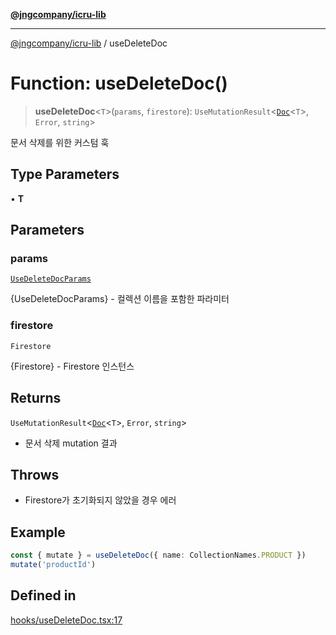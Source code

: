 [**@jngcompany/icru-lib**](../README.md)

***

[@jngcompany/icru-lib](../globals.md) / useDeleteDoc

# Function: useDeleteDoc()

> **useDeleteDoc**\<`T`\>(`params`, `firestore`): `UseMutationResult`\<[`Doc`](../interfaces/Doc.md)\<`T`\>, `Error`, `string`\>

문서 삭제를 위한 커스텀 훅

## Type Parameters

• **T**

## Parameters

### params

[`UseDeleteDocParams`](../interfaces/UseDeleteDocParams.md)

{UseDeleteDocParams} - 컬렉션 이름을 포함한 파라미터

### firestore

`Firestore`

{Firestore} - Firestore 인스턴스

## Returns

`UseMutationResult`\<[`Doc`](../interfaces/Doc.md)\<`T`\>, `Error`, `string`\>

- 문서 삭제 mutation 결과

## Throws

- Firestore가 초기화되지 않았을 경우 에러

## Example

```ts
const { mutate } = useDeleteDoc({ name: CollectionNames.PRODUCT })
mutate('productId')
```

## Defined in

[hooks/useDeleteDoc.tsx:17](https://github.com/jngcompany/icru-lib/blob/256d6a1256b31526527eaee4aeab346b456a87aa/src/hooks/useDeleteDoc.tsx#L17)

